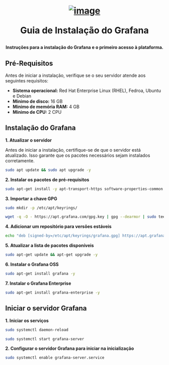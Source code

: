 <h1 align="center">

[![image](https://github.com/user-attachments/assets/012db8db-ae41-4a8e-b510-89886de09a2d)](https://grafana.com/)

Guia de Instalação do Grafana

</h1>

<h4 align="center">

Instruções para a instalação do Grafana e o primeiro acesso à plataforma.

</h4>

## Pré-Requisitos

Antes de iniciar a instalação, verifique se o seu servidor atende aos seguintes requisitos:

- **Sistema operacional:** Red Hat Enterprise Linux (RHEL), Fedroa, Ubuntu e Debian
- **Mínimo de disco:** 16 GB
- **Mínimo de memória RAM:** 4 GB
- **Mínimo de CPU:** 2 CPU


## Instalação do Grafana

**1. Atualizar o servidor**

Antes de iniciar a instalação, certifique-se de que o servidor está atualizado. Isso garante que os pacotes necessários sejam instalados corretamente.
```bash
sudo apt update && sudo apt upgrade -y
```

**2. Instalar os pacotes de pré-requisitos**

```bash
sudo apt-get install -y apt-transport-https software-properties-common wget
```

**3. Importar a chave GPG**

```bash
sudo mkdir -p /etc/apt/keyrings/
```

```bash
wget -q -O - https://apt.grafana.com/gpg.key | gpg --dearmor | sudo tee /etc/apt/keyrings/grafana.gpg > /dev/null
```

**4. Adicionar um repositório para versões estáveis**

```bash
echo "deb [signed-by=/etc/apt/keyrings/grafana.gpg] https://apt.grafana.com stable main" | sudo tee -a /etc/apt/sources.list.d/grafana.list
```

**5. Atualizar a lista de pacotes disponíveis**

```bash
sudo apt-get update && apt-get upgrade -y
```

**6. Instalar o Grafana OSS**

```bash
sudo apt-get install grafana -y
```

**7. Instalar o Grafana Enterprise**

```bash
sudo apt-get install grafana-enterprise -y
```

## Iniciar o servidor Grafana

**1. Iniciar os serviços**

```bash
sudo systemctl daemon-reload
```

```bash
sudo systemctl start grafana-server
```

**2. Configurar o servidor Grafana para iniciar na inicialização**

```bash
sudo systemctl enable grafana-server.service
```








